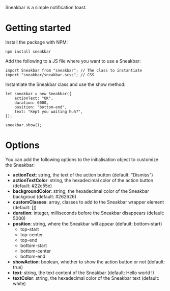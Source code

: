 Sneakbar is a simple notification toast.

# Getting started

Install the package with NPM:

```
npm install sneakbar
```

Add the following to a JS file where you want to use a Sneakbar:

```
import Sneakbar from "sneakbar"; // The class to instantiate
import "sneakbar/sneakbar.scss"; // CSS
```

Instantiate the Sneakbar class and use the show method:

```
let sneakbar = new Sneakbar({
    actionText: "OK",
    duration: 6000,
    position: "bottom-end",
    text: "Kept you waiting huh?",
});

sneakbar.show();
```

# Options

You can add the following options to the initialisation object to customize the Sneakbar:

* **actionText**: string, the text of the action button (default: "Dismiss")
* **actionTextColor**: string, the hexadecimal color of the action button (default: #22c55e)
* **backgroundColor**: string, the hexadecimal color of the Sneakbar backgroud (default: #262626)
* **customClasses**: array, classes to add to the Sneakbar wrapper element (default: [])
* **duration**: integer, milliseconds before the Sneakbar disappears (default: 5000)
* **position**: string, where the Sneakbar will appear (default: bottom-start)
    * top-start
    * top-center
    * top-end
    * bottom-start
    * bottom-center
    * bottom-end
* **showAction**: boolean, whether to show the action button or not (default: true)
* **text**: string, the text content of the Sneakbar (default: Hello world !)
* **textColor**: string, the hexadecimal color of the Sneakbar text (default: white)
